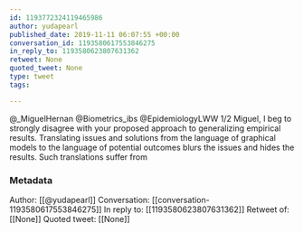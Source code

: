 ```yaml
---
id: 1193772324119465986
author: yudapearl
published_date: 2019-11-11 06:07:55 +00:00
conversation_id: 1193580617553846275
in_reply_to: 1193580623807631362
retweet: None
quoted_tweet: None
type: tweet
tags:

---
```


@_MiguelHernan @Biometrics_ibs @EpidemiologyLWW 1/2 Miguel, I beg to strongly disagree with your proposed approach to generalizing empirical results. Translating issues and solutions from the language of graphical models to the language of potential outcomes blurs the issues and hides the results. Such translations suffer from

### Metadata

Author: [[@yudapearl]]
Conversation: [[conversation-1193580617553846275]]
In reply to: [[1193580623807631362]]
Retweet of: [[None]]
Quoted tweet: [[None]]
